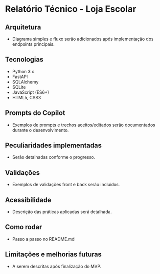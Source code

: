 # Relatório Técnico - Loja Escolar

## Arquitetura

- Diagrama simples e fluxo serão adicionados após implementação dos endpoints principais.

## Tecnologias
- Python 3.x
- FastAPI
- SQLAlchemy
- SQLite
- JavaScript (ES6+)
- HTML5, CSS3

## Prompts do Copilot
- Exemplos de prompts e trechos aceitos/editados serão documentados durante o desenvolvimento.

## Peculiaridades implementadas
- Serão detalhadas conforme o progresso.

## Validações
- Exemplos de validações front e back serão incluídos.

## Acessibilidade
- Descrição das práticas aplicadas será detalhada.

## Como rodar
- Passo a passo no README.md

## Limitações e melhorias futuras
- A serem descritas após finalização do MVP.
